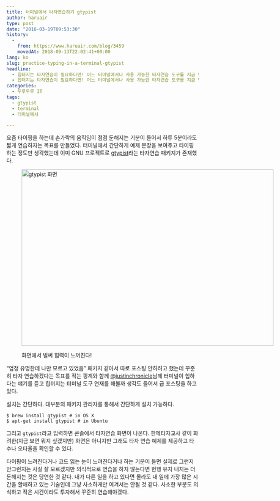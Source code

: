 ```yaml
---
title: 터미널에서 타자연습하기 gtypist
author: haruair
type: post
date: "2016-03-19T09:53:30"
history:
  - 
    from: https://www.haruair.com/blog/3459
    movedAt: 2018-09-13T22:02:41+00:00
lang: ko
slug: practice-typing-in-a-terminal-gtypist
headline:
  - 힙터지는 타자연습이 필요하다면! 어느 터미널에서나 사용 가능한 타자연습 도구를 지금 당장 설치!
  - 힙터지는 타자연습이 필요하다면! 어느 터미널에서나 사용 가능한 타자연습 도구를 지금 당장 설치!
categories:
  - 두루두루 IT
tags:
  - gtypist
  - terminal
  - 터미널에서

---
```

요즘 타이핑을 하는데 손가락의 움직임이 점점 둔해지는 기분이 들어서 하루 5분이라도 짧게 연습하자는 목표를 만들었다. 터미널에서 간단하게 예제 문장을 보여주고 타이핑 하는 정도만 생각했는데 이미 GNU 프로젝트로 [gtypist][1]라는 타자연습 패키지가 존재했다.<figure style="width: 659px" class="wp-caption aligncenter">

<img src="https://community.linuxmint.com/img/screenshots/gtypist.png?resize=659%2C462&#038;ssl=1" width="659" height="462" alt="gtypist 화면" class data-recalc-dims="1" /><figcaption class="wp-caption-text">화면에서 벌써 힙력이 느껴진다!</figcaption></figure> 

&#8220;엄청 유명한데 나만 모르고 있었음&#8221; 패키지 같아서 따로 포스팅 안하려고 했는데 꾸준히 타자 연습하겠다는 목표를 적는 핑계와 함께 [@justinchronicle][2]님께 터미널이 힙하다는 얘기를 듣고 힙터지는 터미널 도구 연재를 해볼까 생각도 들어서 급 포스팅을 하고 있다.

설치는 간단하다. 대부분의 패키지 관리자를 통해서 간단하게 설치 가능하다.

    $ brew install gtypist # in OS X
    $ apt-get install gtypist # in Ubuntu
    

그리고 `gtypist`라고 입력하면 콘솔에서 타자연습 화면이 나온다. 한메타자교사 같이 화려한(지금 보면 뭐지 싶겠지만) 화면은 아니지만 그래도 타자 연습 예제를 제공하고 타수나 오타율을 확인할 수 있다.

타이핑이 느려진다거나 코드 읽는 눈이 느려진다거나 하는 기분이 들면 실제로 그런지 안그런지는 사실 잘 모르겠지만 의식적으로 연습을 하지 않는다면 현행 유지 내지는 더 둔해지는 것은 당연한 것 같다. 내가 다른 일을 하고 있다면 몰라도 내 일에 가장 많은 시간을 할애하고 있는 기술인데 그냥 사소하게만 여겨서는 안될 것 같다. 사소한 부분도 의식하고 작은 시간이라도 투자해서 꾸준히 연습해야겠다.

 [1]: https://www.gnu.org/software/gtypist/
 [2]: https://twitter.com/justinchronicle